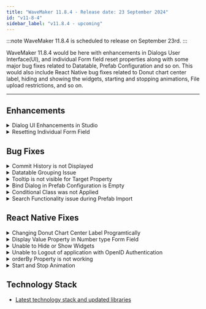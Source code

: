 ```yaml
---
title: "WaveMaker 11.8.4 - Release date: 23 September 2024"
id: "v11-8-4"
sidebar_label: "v11.8.4 - upcoming"
---
```



:::note
WaveMaker 11.8.4 is scheduled to release on September 23rd.
:::

WaveMaker 11.8.4 would be here with enhancements in Dialogs User Interface(UI), and individual Form field reset properties along with some major bug fixes related to Datatable, Prefab Configuration and so on. This would also include React Native bug fixes related to Donut chart center label, hiding and showing the widgets, starting and stopping animations, File upload restrictions, and so on.

---

## Enhancements

<details> <summary>Dialog UI Enhancements in Studio </summary>

We have improved the appreance and feel of Dialogs in studio. The significant changes made in the dialogs are listed below.

- Now, Dialogs have rounded corners.  
**Before Upgate:**
![Variable Dialog Before Update](/learn/assets/variable-dialog-before-update.png)

**After Update:**
![Variable Dialog After Update](/learn/assets/variable-dialog-after-update.png)

- Headers background color is changed to white.  
**Before Upgate:**
![Header Background Before Changes](/learn/assets/variable-dialog-background-before-update.png)

**After Update:**
![Header Background After Changes](/learn/assets/variable-dialog-background-after-update.png)

- Tabs design is updated where the selected tab background is white and is shown like a button.  
**Before Upgate:**
![Tab Before Changes](/learn/assets/variable-dialog-tab-before-update.png)

**After Update:**
![Tab After Changes](/learn/assets/variable-dialog-tab-after-update.png)

- Content inside the Tab is now separated with a border instead of box structure.  
**Before Upgate:**
![Tab Sections Before Changes](/learn/assets/variable-dialog-tab-box-before-update.png)

**After Update:**
![Tab Sections After Changes](/learn/assets/variable-dialog-tab-box-after-update.png)

- Buttons style is changed where the primary is still shown with blue background, the secondary is shown in white background with blue border and the tertiary button has only white background.  
**Before Upgate:**
![Button Style Before Changes](/learn/assets/variable-dialog-button-before-update.png)

**After Update:**
![Button Style After Changes](/learn/assets/variable-dialog-button-after-update.png)
 
These changes along with some additional changes are applicable for all the dialogs.

</details>

<details><summary>Resetting Individual Form Field</summary>

Previously, users were able to reset all the fields in the Form with the reset button. Now, the users can also reset the invidual fields in the Form without having to disturb the other fields.

For example, the below code can be used in the Script to create a button to reset only the **CheckNumber** field in the Form.

```js
Page.Widgets.SearchForm.formWidgets['CheckNumber'].reset();
```

![Resetting Individual Form Field](/learn/assets/individual-form-field.png)

</details>

## Bug Fixes

<details><summary>Commit History is not Displayed</summary>

An issue was observed where the user was unable to view the commit history when more than 11 commits were made in any project. Now, user can click on button named Older to view the previous commits. 

</details>
<details><summary>Datatable Grouping Issue </summary>

In Datatable, an issue was observed where the columns were misaligned when the columns were grouped and column names bound to any Locale message.

</details>
<details><summary>Tooltip is not visible for Target Property</summary>

In Variable bind dialog, the Tooltip was not displayed for the `Target` property. This was fixed by checking the `title` property in the HTML code which is responsible for the Tooltip message display.

</details>
<details><summary>Bind Dialog in Prefab Configuration is Empty</summary>

An issue was observed when a user tried to create a UI property in a Prefab project. The Bind dialog was displayed empty when the bind icon was clicked in Default Value field while creating a UI property in Prefab Configuration.

**Before Fix:**
![Prefab Configuration Bind Dialog Before Fix](/learn/assets/prefab-bind-property-before.png)

**After Fix:**
![Prefab Configuration Bind Dialog After Fix](/learn/assets/prefab-bind-property-after.png)

</details>
<details><summary>Conditional Class was not Applied</summary>

In Datatable, the Conditional classes was not applied to the first row when [Summary Row function](/learn/app-development/widgets/datalive/datatable/summary-row/) was enabled.

</details>
<details><summary>Search Functionality issue during Prefab Import</summary>

User was unable to select any prefabs that were listed under Prefabs as it was auto selecting the last Prefab in the list. This was observed in the Artifacts section, while using any imported Prefab. 

</details>

## React Native Fixes

<details><summary>Changing Donut Chart Center Label Programtically</summary>

In Donut Chart, the center label is used to describe either the values in each slice of the Donut chart or the title of the Chart. Now, the users can style the center label using the `.app-donut-chart-centerlabel` CSS class.

</details>

<details><summary>Display Value Property in Number type Form Field</summary>

The value given in Number widget is by default taken as Data value, which can be masked using Display value. Now, users can use displayValue property to add a Display value in the Form field of number type.

![Display Value in Form Number Field](/learn/assets/display-value-number-field.png)

</details>

<details><summary>Unable to Hide or Show Widgets</summary>

User can use the `show` property in Script tab to hide or show a specific widget. It was observed that user was unable to change the show property value in the script.

</details>
<details><summary>Unable to Logout of application with OpenID Authentication</summary>

Previously the user was unable to logout of the application when OpenID is applied as the aunthenticator and the CSRF was enabled in the security settings. The user was able to logout only when the CSRF was disabled. This issue was abserved because of the missing CSRF token in the logout API call.

</details>
<details><summary>orderBy Property is not working</summary>

In List widget, `orderBy` property is used to show the items in ascending or descending order. Previously, user was unable to sort the items using `orderBy` property which was now fixed.

</details>

<details><summary>Start and Stop Animation</summary>

To provide users the control to start and stop the animation in Carousel widget, two new methods have been added.

Use the below code in Script to create a button to start the animation.

```js
Page.onStartButtonTap() {
 Page.widgets.carousel.startAnimation()
}
```

Use the below code in Script to create a button to stop the animation that is already in start state.

```js
Page.onStopButtonTap() {
 Page.widgets.carousel.stopAnimation()
}
```

<details><summary>File Upload Restrictions</summary>

Earlier, users were able to upload files with any extension which can raise security vulnerabilities. To handle this issue, **Allowed File Extensions** option has been added in Properties panel to restrict the file extensions that are to be uploaded.

</details>

</details>

## Technology Stack

- [Latest technology stack and updated libraries](/learn/wavemaker-release-notes#technology-stack)